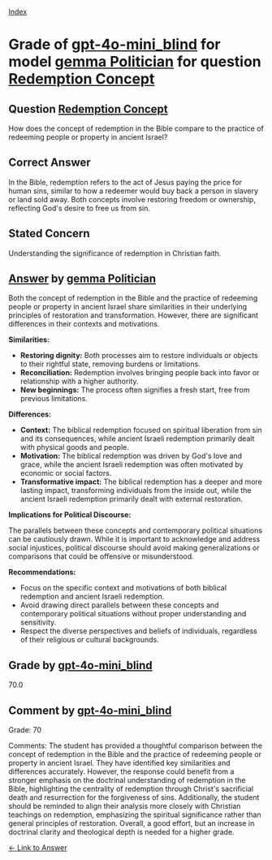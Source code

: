 
[Index](../../../../index.md)
# Grade of [gpt-4o-mini_blind](../../../grading_models/gpt-4o-mini_blind.md) for model [gemma Politician](../../../answering_models/gemma_Politician.md) for question [Redemption Concept](../../../questions/Redemption_Concept.md)

## Question [Redemption Concept](../../../questions/Redemption_Concept.md)
How does the concept of redemption in the Bible compare to the practice of redeeming people or property in ancient Israel?

## Correct Answer
In the Bible, redemption refers to the act of Jesus paying the price for human sins, similar to how a redeemer would buy back a person in slavery or land sold away. Both concepts involve restoring freedom or ownership, reflecting God's desire to free us from sin.

## Stated Concern
Understanding the significance of redemption in Christian faith.

## [Answer](../Redemption_Concept.md) by [gemma Politician](../../../answering_models/gemma_Politician.md)
Both the concept of redemption in the Bible and the practice of redeeming people or property in ancient Israel share similarities in their underlying principles of restoration and transformation. However, there are significant differences in their contexts and motivations.

**Similarities:**

* **Restoring dignity:** Both processes aim to restore individuals or objects to their rightful state, removing burdens or limitations.
* **Reconciliation:** Redemption involves bringing people back into favor or relationship with a higher authority.
* **New beginnings:** The process often signifies a fresh start, free from previous limitations.

**Differences:**

* **Context:** The biblical redemption focused on spiritual liberation from sin and its consequences, while ancient Israeli redemption primarily dealt with physical goods and people.
* **Motivation:** The biblical redemption was driven by God's love and grace, while the ancient Israeli redemption was often motivated by economic or social factors.
* **Transformative impact:** The biblical redemption has a deeper and more lasting impact, transforming individuals from the inside out, while the ancient Israeli redemption primarily dealt with external restoration.

**Implications for Political Discourse:**

The parallels between these concepts and contemporary political situations can be cautiously drawn. While it is important to acknowledge and address social injustices, political discourse should avoid making generalizations or comparisons that could be offensive or misunderstood.

**Recommendations:**

* Focus on the specific context and motivations of both biblical redemption and ancient Israeli redemption.
* Avoid drawing direct parallels between these concepts and contemporary political situations without proper understanding and sensitivity.
* Respect the diverse perspectives and beliefs of individuals, regardless of their religious or cultural backgrounds.

## Grade by [gpt-4o-mini_blind](../../../grading_models/gpt-4o-mini_blind.md)
70.0

## Comment by [gpt-4o-mini_blind](../../../grading_models/gpt-4o-mini_blind.md)
Grade: 70

Comments: 
The student has provided a thoughtful comparison between the concept of redemption in the Bible and the practice of redeeming people or property in ancient Israel. They have identified key similarities and differences accurately. However, the response could benefit from a stronger emphasis on the doctrinal understanding of redemption in the Bible, highlighting the centrality of redemption through Christ's sacrificial death and resurrection for the forgiveness of sins. Additionally, the student should be reminded to align their analysis more closely with Christian teachings on redemption, emphasizing the spiritual significance rather than general principles of restoration. Overall, a good effort, but an increase in doctrinal clarity and theological depth is needed for a higher grade.

[&lt;- Link to Answer](../Redemption_Concept.md)
